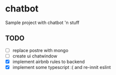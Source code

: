 # chatbot

Sample project with chatbot 'n stuff

## TODO

- [ ] replace postre with mongo
- [ ] create ui chatwindow
- [x] implement airbnb rules to backend
- [x] implement some typescript :( and re-innit eslint
